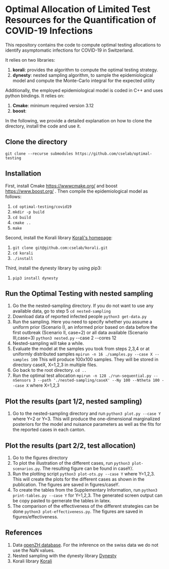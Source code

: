# Optimal Allocation of Limited Test Resources for the Quantification of COVID-19 Infections

This repository contains the code to compute optimal testing allocations to identify asymptomatic infections for COVID-19 in Switzerland.

It relies on two libraries:

1. **korali**:  provides the algorithm to compute the optimal testing strategy.
2. **dynesty**: nested sampling algorithm, to sample the epidemiological model and compute the Monte-Carlo integral for the expected utility

Additionally, the employed epidemiological model is coded in C++ and uses python bindings. It relies on:

1. **Cmake**: minimum required version 3.12 
2. **boost**: 

In the following, we provide a detailed explanation on how to clone the directory, install the code and use it.


## Clone the directory

`git clone --recurse submodules https://github.com/cselab/optimal-testing`


## Installation

First, install Cmake https://wwwcmake.org/ and boost https://www.boost.org/ .
Then compile the epidemiological model as follows:

1. `cd optimal-testing/covid19`
2. `mkdir -p build`
3. `cd build`
4. `cmake ..`
5. `make`

Second, install the Korali library [Korali's homepage](https://www.cse-lab.ethz.ch/korali/):

1. `git clone git@github.com:cselab/korali.git`
2. `cd korali`
3. `./install`

Third, install the dynesty library by using pip3:

1. `pip3 install dynesty`


## Run the Optimal Testing with nested sampling
1. Go the the nested-sampling directory. If you do not want to use any available data, go to step 5
   `cd nested-sampling`
2. Download data of reported infected people
   `python3 get-data.py`
3. Run the sampling. Here you need to specify whether you assume a uniform prior (Scenario I), an informed prior based on data before the first outbreak (Scenario II, case=2) or all data available (Scenario III,case=3)
   `python3 nested.py` --case 2 --cores 12
4. Nested-sampling will take a while.
5. Evaluate the model at the samples you took from steps 2,3,4 or at uniformly distributed samples
   `mpirun -n 16 ./samples.py --case X --samples 100`
   This will produce 100x100 samples. They will be stored in directory caseX, X=1,2,3 in multiple files.
6. Go back to the root directory.
   `cd ..`
7. Run the optimal test allocation
   `mpirun -n 128 ./run-sequential.py --nSensors 3 --path './nested-sampling/caseX' --Ny 100 --Ntheta 100 --case X`
    where X=1,2,3 

## Plot the results (part 1/2, nested sampling)
1. Go to the nested-sampling directory and run
   `python3 plot.py --case Y`
   where Y=2 or Y=3. This will produce the one-dimensional marginalized posteriors for the model and nuisance parameters as well as the fits for the reported cases in each canton.

## Plot the results (part 2/2, test allocation)
1. Go to the figures directory
3. To plot the illustration of the different cases, run `python3 plot-scenarios.py`. The resulting figure can be found in caseY/.
2. Run the plotting script `python3 plot-ots.py --case Y` where Y=1,2,3. This will create the plots for the different cases as shown in the publication. The figures are saved in figures/caseY.
3. To create the tables from the Supplementary Information, run `python3 print-tables.py --case Y` for Y=1,2,3. The generated screen output can be copy pasted to gernerate the tables in latex.
4. The comparison of the effectiveness of the different strategies can be done `python3 plot-effectiveness.py`. The figures are saved in figures/effectiveness.


## References
1. Data [openZH database](https://raw.githubusercontent.com/daenuprobst/covid19-cases-switzerland/master/covid19_cases_switzerland_openzh.csv). For the inference on the swiss data we do not use the NaN values.
2. Nested sampling with the dynesty library [Dynesty](https://dynesty.readthedocs.io/en/latest/)
3. Korali library [Korali](https://github.com/cselab/korali)